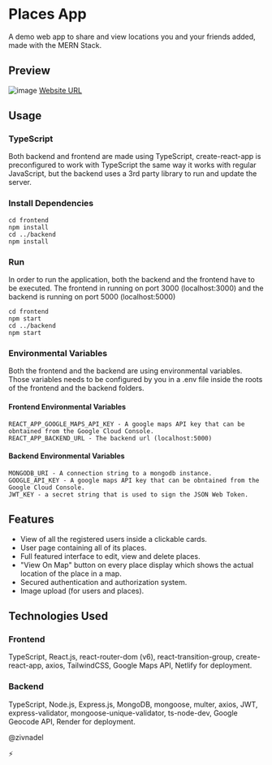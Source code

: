 # Places App
A demo web app to share and view locations you and your friends added, made with the MERN Stack.

## Preview
![image](https://user-images.githubusercontent.com/52624380/194352655-392530e4-0e6a-4107-9392-d1a1d786f4dc.png)
[Website URL](https://places-explorer-demo.netlify.app/)

## Usage
### TypeScript
Both backend and frontend are made using TypeScript, create-react-app is preconfigured to work with TypeScript the same way it works with regular JavaScript, but the backend uses a 3rd party library to run and update the server.

### Install Dependencies
```
cd frontend
npm install
cd ../backend
npm install
```

### Run
In order to run the application, both the backend and the frontend have to be executed.
The frontend in running on port 3000 (localhost:3000) and the backend is running on port 5000 (localhost:5000)
```
cd frontend
npm start
cd ../backend
npm start
```

### Environmental Variables
Both the frontend and the backend are using environmental variables. Those variables needs to be configured by you in a .env file inside the roots of the frontend and the backend folders.
#### Frontend Environmental Variables
```
REACT_APP_GOOGLE_MAPS_API_KEY - A google maps API key that can be obntained from the Google Cloud Console.
REACT_APP_BACKEND_URL - The backend url (localhost:5000)
```
#### Backend Environmental Variables
```
MONGODB_URI - A connection string to a mongodb instance.
GOOGLE_API_KEY - A google maps API key that can be obntained from the Google Cloud Console.
JWT_KEY - a secret string that is used to sign the JSON Web Token.
```
## Features
- View of all the registered users inside a clickable cards.
- User page containing all of its places.
- Full featured interface to edit, view and delete places.
- "View On Map" button on every place display which shows the actual location of the place in a map.
- Secured authentication and authorization system.
- Image upload (for users and places).

## Technologies Used
### Frontend
TypeScript, React.js, react-router-dom (v6), react-transition-group, create-react-app, axios, TailwindCSS, Google Maps API, Netlify for deployment.
### Backend
TypeScript, Node.js, Express.js, MongoDB, mongoose, multer, axios, JWT, express-validator, mongoose-unique-validator, ts-node-dev, Google Geocode API, Render for deployment.

@zivnadel

⚡️
